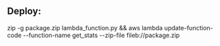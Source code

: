 ## Deploy:

zip -g package.zip lambda_function.py && aws lambda update-function-code --function-name get_stats --zip-file fileb://package.zip